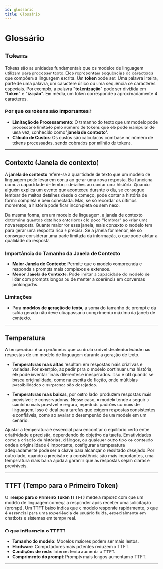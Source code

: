 ```yaml
---
id: glossario
title: Glossário
---
```


# Glossário

## **Tokens**
Tokens são as unidades fundamentais que os modelos de linguagem utilizam para processar texto. Eles representam sequências de caracteres que compõem a linguagem escrita. 
Um **token** pode ser: Uma palavra inteira, parte de uma palavra, um caractere único ou uma sequência de caracteres especiais.
Por exemplo, a palavra "**tokenização**" pode ser dividida em "**token**" e "**ização**". Em média, um token corresponde a aproximadamente 4 caracteres.

### Por que os tokens são importantes?

- **Limitação de Processamento**: O tamanho do texto que um modelo pode processar é limitado pelo número de tokens que ele pode manipular de uma vez, conhecido como **'janela de contexto'**.
- **Cálculo de Custos**: Os custos são calculados com base no número de tokens processados, sendo cobrados por milhão de tokens.

---

## **Contexto (Janela de contexto)**

A **janela de contexto** refere-se à quantidade de texto que um modelo de linguagem pode levar em conta ao gerar uma nova resposta. Ela funciona como a capacidade de lembrar detalhes ao contar uma história. Quando alguém explica um evento que aconteceu durante o dia, se consegue lembrar de muitos detalhes desde o começo, pode contar a história de forma completa e bem conectada. Mas, se só recordar os últimos momentos, a história pode ficar incompleta ou sem nexo.

Da mesma forma, em um modelo de linguagem, a janela de contexto determina quantos detalhes anteriores ele pode "lembrar" ao criar uma nova resposta. Quanto maior for essa janela, mais contexto o modelo tem para gerar uma resposta rica e precisa. Se a janela for menor, ele só consegue considerar uma parte limitada da informação, o que pode afetar a qualidade da resposta.

### Importância do Tamanho da Janela de Contexto

- **Maior Janela de Contexto**: Permite que o modelo compreenda e responda a prompts mais complexos e extensos.
- **Menor Janela de Contexto**: Pode limitar a capacidade do modelo de lidar com prompts longos ou de manter a coerência em conversas prolongadas.

### Limitações

- Para **modelos de geração de texto**, a soma do tamanho do prompt e da saída gerada não deve ultrapassar o comprimento máximo da janela de contexto.

---

## **Temperatura**

A temperatura é um parâmetro que controla o nível de aleatoriedade nas respostas de um modelo de linguagem durante a geração de texto. 

- **Temperaturas mais altas** resultam em respostas mais criativas e variadas. Por exemplo, ao pedir para o modelo continuar uma história, ele pode inventar finais diferentes e inesperados. Isso é útil quando se busca originalidade, como na escrita de ficção, onde múltiplas possibilidades e surpresas são desejadas.

- **Temperaturas mais baixas**, por outro lado, produzem respostas mais previsíveis e conservadoras. Nesse caso, o modelo tende a seguir o caminho mais provável e seguro, repetindo padrões comuns de linguagem. Isso é ideal para tarefas que exigem respostas consistentes e confiáveis, como ao avaliar o desempenho de um modelo em um cenário.

Ajustar a temperatura é essencial para encontrar o equilíbrio certo entre criatividade e precisão, dependendo do objetivo da tarefa. Em atividades como a criação de histórias, diálogos, ou qualquer outro tipo de conteúdo onde a originalidade é importante, configurar a temperatura adequadamente pode ser a chave para alcançar o resultado desejado. Por outro lado, quando a precisão e a consistência são mais importantes, uma temperatura mais baixa ajuda a garantir que as respostas sejam claras e previsíveis.

---

## **TTFT (Tempo para o Primeiro Token)**

O **Tempo para o Primeiro Token (TTFT)** mede a rapidez com que um modelo de linguagem começa a responder após receber uma solicitação (prompt). Um TTFT baixo indica que o modelo responde rapidamente, o que é essencial para uma experiência de usuário fluida, especialmente em chatbots e sistemas em tempo real.

### O que influencia o TTFT?

- **Tamanho do modelo**: Modelos maiores podem ser mais lentos.
- **Hardware**: Computadores mais potentes reduzem o TTFT.
- **Condições de rede**: Internet lenta aumenta o TTFT.
- **Comprimento do prompt**: Prompts mais longos aumentam o TTFT.

---